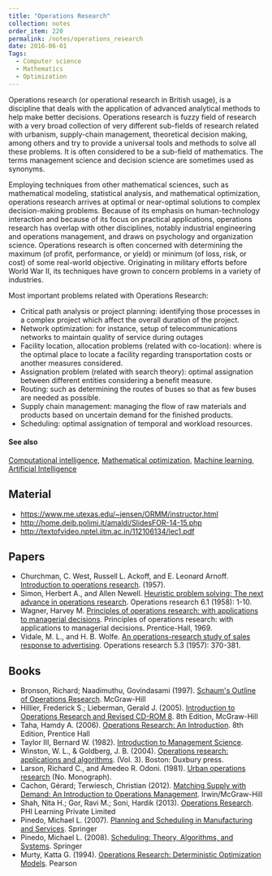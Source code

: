 ```yaml
---
title: "Operations Research"
collection: notes
order_item: 220
permalink: /notes/operations_research
date: 2016-06-01
Tags:
  - Computer science
  - Mathematics
  - Optimization
---
```


Operations research (or operational research in British usage), is a discipline that deals with the application of advanced analytical methods to help make better decisions. Operations research is fuzzy field of research with a very broad collection of very different sub-fields of research related with urbanism, supply-chain management, theoretical decision making, among others and try to provide a universal tools and methods to solve all these problems. It is often considered to be a sub-field of mathematics. The terms management science and decision science are sometimes used as synonyms.

Employing techniques from other mathematical sciences, such as mathematical modeling, statistical analysis, and mathematical optimization, operations research arrives at optimal or near-optimal solutions to complex decision-making problems. Because of its emphasis on human-technology interaction and because of its focus on practical applications, operations research has overlap with other disciplines, notably industrial engineering and operations management, and draws on psychology and organization science. Operations research is often concerned with determining the maximum (of profit, performance, or yield) or minimum (of loss, risk, or cost) of some real-world objective. Originating in military efforts before World War II, its techniques have grown to concern problems in a variety of industries.

Most important problems related with Operations Research:
* Critical path analysis or project planning: identifying those processes in a complex project which affect the overall duration of the project.
* Network optimization: for instance, setup of telecommunications networks to maintain quality of service during outages
* Facility location, allocation problems (related with co-location): where is the optimal place to locate a facility regarding transportation costs or another measures considered.
* Assignation problem (related with search theory): optimal assignation between different entities considering a benefit measure.
* Routing: such as determining the routes of buses so that as few buses are needed as possible.
* Supply chain management: managing the flow of raw materials and products based on uncertain demand for the finished products.
* Scheduling: optimal assignation of temporal and workload resources.


#### See also
[Computational intelligence](/notes/computational_intelligence), [Mathematical optimization](/notes/mathematical_optimization), [Machine learning](/notes/machine_learning), [Artificial Intelligence](/notes/artificial_intelligence)


## Material
* https://www.me.utexas.edu/~jensen/ORMM/instructor.html
* http://home.deib.polimi.it/amaldi/SlidesFOR-14-15.php
* http://textofvideo.nptel.iitm.ac.in/112106134/lec1.pdf


## Papers
* Churchman, C. West, Russell L. Ackoff, and E. Leonard Arnoff. [Introduction to operations research](http://psycnet.apa.org/psycinfo/1957-05210-000). (1957).
* Simon, Herbert A., and Allen Newell. [Heuristic problem solving: The next advance in operations research](https://www.u-picardie.fr/~furst/docs/Newell_Simon_Heuristic_Problem_Solving_1958.pdf). Operations research 6.1 (1958): 1-10.
* Wagner, Harvey M. [Principles of operations research: with applications to managerial decisions](). Principles of operations research: with applications to managerial decisions. Prentice-Hall, 1969.
* Vidale, M. L., and H. B. Wolfe. [An operations-research study of sales response to advertising](http://pubsonline.informs.org/doi/abs/10.1287/opre.5.3.370). Operations research 5.3 (1957): 370-381.


## Books
* Bronson, Richard; Naadimuthu, Govindasami (1997). [Schaum's Outline of Operations Research](https://www.goodreads.com/book/show/606387.Schaum_s_Outline_of_Operations_Research). McGraw-Hill
* Hillier, Frederick S.; Lieberman, Gerald J. (2005). [Introduction to Operations Research and Revised CD-ROM 8](https://www.goodreads.com/book/show/1441120.Introduction_to_Operations_Research_with_Revised_CD_ROM_). 8th Edition, McGraw-Hill
* Taha, Hamdy A. (2006). [Operations Research: An Introduction](https://www.goodreads.com/book/show/657171.Operations_Research). 8th Edition, Prentice Hall
* Taylor III, Bernard W. (1982). [Introduction to Management Science](https://www.goodreads.com/book/show/1569672.Introduction_to_Management_Science).
* Winston, W. L., & Goldberg, J. B. (2004). [Operations research: applications and algorithms](https://www.goodreads.com/book/show/1370616.Operations_Research). (Vol. 3). Boston: Duxbury press.
* Larson, Richard C., and Amedeo R. Odoni.  (1981). [Urban operations research](https://www.goodreads.com/book/show/2782187-urban-operations-research) (No. Monograph).
* Cachon, Gérard; Terwiesch, Christian  (2012). [Matching Supply with Demand: An Introduction to Operations Management](https://www.goodreads.com/book/show/12403139-matching-supply-with-demand). Irwin/McGraw-Hill
* Shah, Nita H.; Gor, Ravi M.; Soni, Hardik (2013). [Operations Research](https://www.goodreads.com/book/show/21334474-operations-research). PHI Learning Private Limited
* Pinedo, Michael L. (2007). [Planning and Scheduling in Manufacturing and Services](https://www.goodreads.com/book/show/3253038-planning-and-scheduling-in-manufacturing-and-services-with-cdrom). Springer
* Pinedo, Michael L. (2008). [Scheduling: Theory, Algorithms, and Systems](https://www.goodreads.com/book/show/7364862-scheduling). Springer
* Murty, Katta G. (1994). [Operations Research: Deterministic Optimization Models](https://www.goodreads.com/book/show/3091993-operations-research). Pearson


